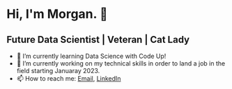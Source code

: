 # Hi, I'm Morgan. 👋

## Future Data Scientist  |  Veteran  |  Cat Lady

- 🌱 I’m currently learning Data Science with Code Up!
- 🔭 I’m currently working on my technical skills in order to land a job in the field starting Januaray 2023.
- 📫 How to reach me: [Email](morgan.e.cross2@gmail.com), [LinkedIn](https://www.linkedin.com/in/morganecross/)

